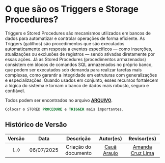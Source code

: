 # O que são os Triggers e Storage Procedures?

Triggers e Stored Procedures são mecanismos utilizados em bancos de dados para automatizar e controlar operações de forma eficiente.
As Triggers (gatilhos) são procedimentos que são executados automaticamente em resposta a eventos específicos — como inserções, atualizações ou exclusões de registros — sendo ativadas diretamente por essas ações.
Já as Stored Procedures (procedimentos armazenados) consistem em blocos de comandos SQL armazenados no próprio banco, que podem ser executados sob demanda para realizar tarefas mais complexas, como garantir a integridade em estruturas com generalizações e especializações.
Quando usados em conjunto, esses recursos fortalecem a lógica do sistema e tornam o banco de dados mais robusto, seguro e confiável.

Todos podem ser encontrados no arquivo [**ARQUIVO**](../../../Modulo3/triggers.sql).

```sql
Colocar o STORED PROCEDURE e TRIGGER mais importantes.
```

## Histórico de Versão

|  Versão  |     Data     | Descrição | Autor(es) | Revisor(es) |
| :------: | :----------: | :-----------: | :---------: | :---------: |
| `1.0` | 06/07/2025 | Criação do documento | [Cauã Araujo](https://github.com/caua08) | [Amanda Cruz Lima](https://github.com/mandicrz) |